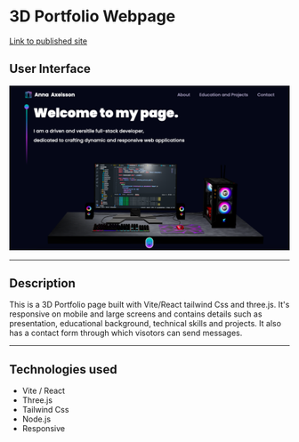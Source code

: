 # 3D Portfolio Webpage

[Link to published site](https://annaaxelsson.com/)

## User Interface

![User Interface](user-interface.png)

---

## Description

This is a 3D Portfolio page built with Vite/React tailwind Css and three.js. It's responsive on mobile and large screens and contains details such as presentation, educational background, technical skills and projects. It also has a contact form through which visotors can send messages. 

---

## Technologies used

- Vite / React
- Three.js
- Tailwind Css
- Node.js
- Responsive
